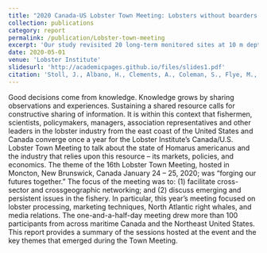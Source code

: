 ```yaml
---
title: "2020 Canada-US Lobster Town Meeting: Lobsters without boarders: Forging our futures together"
collection: publications
category: report
permalink: /publication/Lobster-town-meeting
excerpt: 'Our study revisited 20 long-term monitored sites at 10 m depth along more than 320 km of the Gulf of Maine. Surprisingly, we recorded fundamental changes in lobster abundance, habitat use...'
date: 2020-05-01
venue: 'Lobster Institute'
slidesurl: 'http://academicpages.github.io/files/slides1.pdf'
citation: 'Stoll, J., Albano, H., Clements, A., Coleman, S., Flye, M., Isherwood, J., Jarrett, R., Leeman, C., Liberman, K., Ober, C., Orminski, N., & Risley, S. (2020). 2020 Canada-US Lobster Town Meeting: Lobsters without boarders: Forging our futures together. (pp. 1–17) [Proceedings Report]. Lobster Institute.'
---
```


Good decisions come from knowledge.  Knowledge grows by sharing observations and  experiences. Sustaining a shared resource calls  for constructive sharing of information. It is  within this context that fishermen, scientists,  policymakers, managers, association  representatives and other leaders in the lobster  industry from the east coast of the United  States and Canada converge once a year for  the Lobster Institute’s Canada/U.S. Lobster  Town Meeting to talk about the state of  Homarus americanus and the industry that  relies upon this resource – its markets,  policies, and economics.  The theme of the 16th Lobster Town Meeting,  hosted in Moncton, New Brunswick, Canada  January 24 – 25, 2020; was “forging our  futures together.” The focus of the meeting  was to: (1) facilitate cross-sector and crossgeographic networking; and (2) discuss  emerging and persistent issues in the fishery.  In particular, this year’s meeting focused on  lobster processing, marketing techniques,  North Atlantic right whales, and media  relations.  The one-and-a-half-day meeting drew more  than 100 participants from across maritime  Canada and the Northeast United States. This  report provides a summary of the sessions  hosted at the event and the key themes that  emerged during the Town Meeting.
